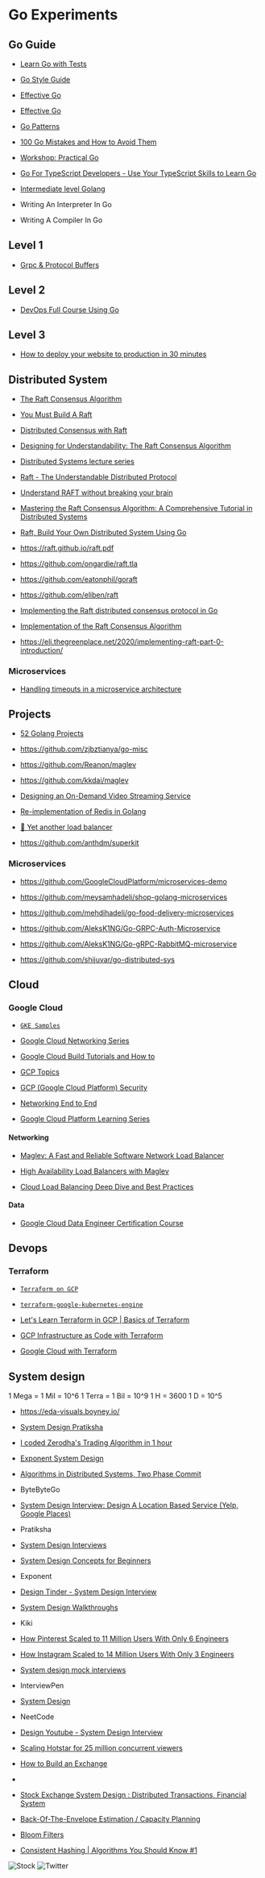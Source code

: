 # Go Experiments

## Go Guide

* [Learn Go with Tests](https://quii.gitbook.io/learn-go-with-tests/)
* [Go Style Guide](https://github.com/uber-go/guide/blob/master/style.md)
* [Effective Go](https://go.dev/doc/effective_go)
* [Effective Go](https://github.com/pthethanh/effective-go)
* [Go Patterns](https://github.com/tmrts/go-patterns)
* [100 Go Mistakes and How to Avoid Them](https://100go.co)

* [Workshop: Practical Go](https://www.youtube.com/watch?v=gi7t6Pl9rxE)
* [Go For TypeScript Developers - Use Your TypeScript Skills to Learn Go](https://www.youtube.com/watch?v=ptuQ7xncV7A)
* [Intermediate level Golang](https://www.youtube.com/playlist?list=PLSozy2hb5kKPpIJnpZ2sSMfjVjP0tyJYG)

* Writing An Interpreter In Go
* Writing A Compiler In Go

## Level 1

* [Grpc & Protocol Buffers](GrpcGo/README.md)

## Level 2

* [DevOps Full Course Using Go](https://www.youtube.com/playlist?list=PL7g1jYj15RUMdka_gPLDCFrIhwjtvCLJD)

## Level 3

* [How to deploy your website to production in 30 minutes](https://www.youtube.com/watch?v=gViEtIJ1DCw)

## Distributed System

* [The Raft Consensus Algorithm](https://www.youtube.com/watch?v=rVe_F_4H_60)
* [You Must Build A Raft](https://www.youtube.com/watch?v=Hm_m4MIXn9Q)
* [Distributed Consensus with Raft](https://www.youtube.com/watch?v=RHDP_KCrjUc)
* [Designing for Understandability: The Raft Consensus Algorithm](https://www.youtube.com/watch?v=vYp4LYbnnW8)
* [Distributed Systems lecture series](https://www.youtube.com/playlist?list=PLeKd45zvjcDFUEv_ohr_HdUFe97RItdiB)
* [Raft - The Understandable Distributed Protocol](https://www.youtube.com/watch?v=ro2fU8_mr2w)
* [Understand RAFT without breaking your brain](https://www.youtube.com/watch?v=IujMVjKvWP4)
* [Mastering the Raft Consensus Algorithm: A Comprehensive Tutorial in Distributed Systems](https://www.youtube.com/watch?v=ZyqAbQkpeUo)
* [Raft, Build Your Own Distributed System Using Go](https://www.youtube.com/watch?v=8XbxQ1Epi5w)

* https://raft.github.io/raft.pdf

* https://github.com/ongardie/raft.tla

* https://github.com/eatonphil/goraft
* https://github.com/eliben/raft

* [Implementing the Raft distributed consensus protocol in Go](https://notes.eatonphil.com/2023-05-25-raft.html)
* [Implementation of the Raft Consensus Algorithm](https://dzone.com/articles/implementation-of-the-raft-consensus-algorithm-usi)
* https://eli.thegreenplace.net/2020/implementing-raft-part-0-introduction/

### Microservices

* [Handling timeouts in a microservice architecture](https://www.youtube.com/watch?v=Hxja4crycBg)

## Projects

* [52 Golang Projects](https://github.com/kkdai/project52)

* https://github.com/zjbztianya/go-misc

* https://github.com/Reanon/maglev
* https://github.com/kkdai/maglev

* [Designing an On-Demand Video Streaming Service](https://hackernoon.com/designing-an-on-demand-video-streaming-service)

* [Re-implementation of Redis in Golang](https://github.com/DiceDB/dice)

* [🐙 Yet another load balancer](https://github.com/onestraw/golb)

* https://github.com/anthdm/superkit

### Microservices

* https://github.com/GoogleCloudPlatform/microservices-demo

* https://github.com/meysamhadeli/shop-golang-microservices

* https://github.com/mehdihadeli/go-food-delivery-microservices

* https://github.com/AleksK1NG/Go-GRPC-Auth-Microservice
* https://github.com/AleksK1NG/Go-gRPC-RabbitMQ-microservice

* https://github.com/shijuvar/go-distributed-sys

## Cloud

### Google Cloud

* [`GKE Samples`](https://github.com/GoogleCloudPlatform/kubernetes-engine-samples)

* [Google Cloud Networking Series](https://www.youtube.com/playlist?list=PLkJoVgst5ibYnPy0I5w5RTa4BZDX2cPQe)
* [Google Cloud Build Tutorials and How to](https://www.youtube.com/playlist?list=PLn275E3eumb7yh4K8Z_fnpxkNffyTC0u4)

* [GCP Topics](https://www.youtube.com/playlist?list=PLn275E3eumb6KRtTDLOfEV2VWF8N9Mn-X)
* [GCP (Google Cloud Platform) Security](https://www.youtube.com/playlist?list=PLn275E3eumb5TEwg6IQbv7EVo53t4mDEl)

* [Networking End to End](https://www.youtube.com/playlist?list=PLIivdWyY5sqJ0oXcnZYqOnuNRsLF9H48u)

* [Google Cloud Platform Learning Series](https://www.youtube.com/playlist?list=PLkJoVgst5ibapmObyPLz2uKytahU-HE2c)

#### Networking

* [Maglev: A Fast and Reliable Software Network Load Balancer](https://static.googleusercontent.com/media/research.google.com/en//pubs/archive/44824.pdf)
* [High Availability Load Balancers with Maglev](https://blog.cloudflare.com/high-availability-load-balancers-with-maglev)

* [Cloud Load Balancing Deep Dive and Best Practices](https://www.youtube.com/watch?v=HUHBq_VGgFg)

#### Data

* [Google Cloud Data Engineer Certification Course](https://www.youtube.com/playlist?list=PLLrA_pU9-Gz1TbaEIlUVfAqZ853LmDPib)

## Devops

### Terraform

* [`Terraform on GCP`](https://github.com/GoogleCloudPlatform/cloud-foundation-fabric)
* [`terraform-google-kubernetes-engine`](https://github.com/terraform-google-modules/terraform-google-kubernetes-engine/tree/master/examples)

* [Let's Learn Terraform in GCP | Basics of Terraform](https://www.youtube.com/playlist?list=PLn275E3eumb75IhjQOqmtx8MUaK5hVV38)

* [GCP Infrastructure as Code with Terraform](https://www.youtube.com/watch?v=Z8OIR7Jdxy4)

* [Google Cloud with Terraform](https://www.youtube.com/playlist?list=PLkJoVgst5ibbxW_tGq7_9l3NAQvB5-LJO)

## System design

1 Mega  = 1 Mil  = 10^6
1 Terra = 1 Bil  = 10^9
1 H = 3600
1 D = 10^5

* https://eda-visuals.boyney.io/

* [System Design Pratiksha](https://www.youtube.com/playlist?list=PLWp3jRAb6-XWmlu9R96p3xp0G_F3kdq3x)

* [I coded Zerodha's Trading Algorithm in 1 hour](https://www.youtube.com/watch?v=aEMBp9Bqfwc)

* [Exponent System Design](https://www.youtube.com/playlist?list=PLrtCHHeadkHp92TyPt1Fj452_VGLipJnL)

* [Algorithms in Distributed Systems, Two Phase Commit](https://www.youtube.com/playlist?list=PLsdq-3Z1EPT1wfRQo2xrrst2SGremT_qd)

* ByteByteGo
* [System Design Interview: Design A Location Based Service (Yelp, Google Places)](https://www.youtube.com/watch?v=M4lR_Va97cQ)

* Pratiksha
* [System Design Interviews](https://www.youtube.com/playlist?list=PLWp3jRAb6-XWmlu9R96p3xp0G_F3kdq3x)

* [System Design Concepts for Beginners](https://www.youtube.com/playlist?list=PLT3bGNUOvbdKThX9LDJQll4TdkVvw8IT6)

* Exponent
* [Design Tinder - System Design Interview](https://www.youtube.com/watch?v=iyLqwyFL0Zc)

* [System Design Walkthroughs](https://www.youtube.com/playlist?list=PL5q3E8eRUieWtYLmRU3z94-vGRcwKr9tM)

* Kiki
* [How Pinterest Scaled to 11 Million Users With Only 6 Engineers](https://www.youtube.com/watch?v=QRlP6BI1PFA)
* [How Instagram Scaled to 14 Million Users With Only 3 Engineers](https://www.youtube.com/watch?v=TdhXPsDXdAI)

* [System design mock interviews](https://www.youtube.com/playlist?list=PLf3F6FcQwgqEpnucyupbIqzxyvFOz9uDq)

* InterviewPen
* [System Design](https://www.youtube.com/playlist?list=PLPkuArhPxxQGkbl-_STo8FFxBBB4ri-tl)

* NeetCode
* [Design Youtube - System Design Interview](https://www.youtube.com/watch?v=jPKTo1iGQiE)

* [Scaling Hotstar for 25 million concurrent viewers](https://www.youtube.com/watch?v=QjvyiyH4rr0)

* [How to Build an Exchange](https://www.youtube.com/watch?v=b1e4t2k2KJY)

* 
* [Stock Exchange System Design : Distributed Transactions, Financial System](https://www.youtube.com/watch?v=XuKs2kWH0mQ)

* [Back-Of-The-Envelope Estimation / Capacity Planning](https://www.youtube.com/watch?v=UC5xf8FbdJc)

* [Bloom Filters](https://www.youtube.com/watch?v=V3pzxngeLqw)
* [Consistent Hashing | Algorithms You Should Know #1](https://www.youtube.com/watch?v=UF9Iqmg94tk)

![Stock](./SystemDesign/Stock.excalidraw.png)
![Twitter](./SystemDesign/Twitter.excalidraw.png)
